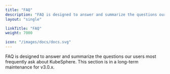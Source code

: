 ```yaml
---
title: "FAQ"
description: "FAQ is designed to answer and summarize the questions our users most frequently ask about KubeSphere."
layout: "single"

linkTitle: "FAQ"
weight: 7000

icon: "/images/docs/docs.svg"
---
```


FAQ is designed to answer and summarize the questions our users most frequently ask about KubeSphere. This section is in a long-term maintenance for v3.0.x.
